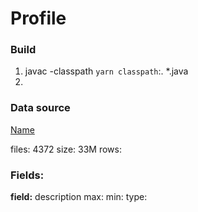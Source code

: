 # Profile

### Build

1. javac -classpath `yarn classpath`:. *.java
2. 

### Data source

[Name](http://example.com)

files: 4372
size: 33M
rows:

### Fields:

__field:__ description
  max:
  min:
  type: